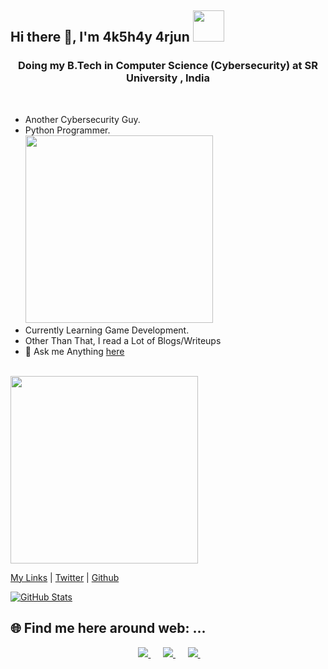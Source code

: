 <h2 align="left"> Hi there 👋, I'm 4k5h4y 4rjun <img src="https://media.giphy.com/media/mGcNjsfWAjY5AEZNw6/giphy.gif" width="50"></h2>



<h3 align="center">Doing my B.Tech in Computer Science (Cybersecurity) at SR University , India</h3>
<br />

- Another Cybersecurity Guy.
-  Python Programmer.<br />
   <img src="https://imgs.xkcd.com/comics/python.png" width="300">
-  Currently Learning Game Development.
-  Other Than That, I read a Lot of Blogs/Writeups
- 💬 Ask me Anything [here](https://bit.ly/AKSHAYARJUN)

<br>
<img src=https://media.giphy.com/media/3oEjHWpiVIOGXT5l9m/giphy.gif width="300">
</br>



[My Links](https://akshay-arjun.github.io/Akshay-Arjun/) | [Twitter](https://twitter.com/AkshayArjun0808) | [Github](https://github.com/Akshay-Arjun)

[![GitHub Stats](https://github-readme-stats.vercel.app/api?username=Akshay-Arjun)](https://github.com/Akshay-Arjun)


<h2>🌐 Find me here around web: ...</h2>
<p align="center">	
	</a>&nbsp;&nbsp;&nbsp;&nbsp;
	<a href="https://www.instagram.com/_thearjun_/">
		<img src="https://img.shields.io/badge/instagram-%23E4405F.svg?&style=for-the-badge&logo=instagram&logoColor=white" />
	</a>&nbsp;&nbsp;&nbsp;&nbsp;
	<!--
	<a href="https://www.linkedin.com/in/"> not yet created 
		<img src="https://img.shields.io/badge/linkedin-%230077B5.svg?&style=for-the-badge&logo=linkedin&logoColor=white" />
	</a>&nbsp;&nbsp;&nbsp;&nbsp;
        -->
	<a href="https://t.me/Ak5h4y_4rjun">
<img src="https://img.shields.io/badge/Telegram-2CA5E0?style=for-the-badge&logo=telegram&logoColor=white" />                                                                              	</a>&nbsp;&nbsp;&nbsp;&nbsp;    
	<a href="https://twitter.com/AkshayArjun0808">
		<img src="https://img.shields.io/badge/twitter-%231DA1F2.svg?&style=for-the-badge&logo=twitter&logoColor=white" />
	</a>&nbsp;&nbsp;&nbsp;&nbsp;
</p>
